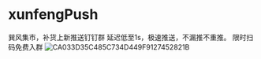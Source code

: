 # xunfengPush
巽风集市，补货上新推送钉钉群 
延迟低至1s，极速推送，不漏推不重推。 
限时扫码免费入群 
![CA033D35C485C734D449F9127452821B](https://github.com/shengtudai2/xunfengPush/assets/85939151/8920ea49-8040-458f-ae8a-ae8fe549309e)
